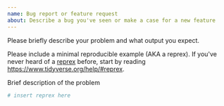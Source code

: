 ```yaml
---
name: Bug report or feature request
about: Describe a bug you've seen or make a case for a new feature
---
```


Please briefly describe your problem and what output you expect.

Please include a minimal reproducible example (AKA a reprex). If you've never heard of a [reprex](http://reprex.tidyverse.org/) before, start by reading <https://www.tidyverse.org/help/#reprex>.

Brief description of the problem

```r
# insert reprex here
```
